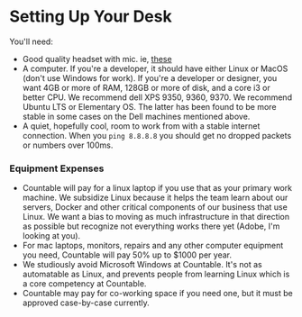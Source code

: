 
# Setting Up Your Desk

You'll need:

  * Good quality headset with mic. ie, [these](https://www.amazon.com/Mpow-Microphone-Cancelling-Lightweight-Headphones/dp/B06XWG12QS/ref=sr_1_2?ie=UTF8&qid=1531614591&sr=8-2&keywords=headset+wired+-wireless#customerReviews)
  * A computer. If you're a developer, it should have either Linux or MacOS (don't use Windows for work). If you're a developer or designer, you want 4GB or more of RAM, 128GB or more of disk, and a core i3 or better CPU. We recommend dell XPS 9350, 9360, 9370. We recommend Ubuntu LTS or Elementary OS. The latter has been found to be more stable in some cases on the Dell machines mentioned above.
  * A quiet, hopefully cool, room to work from with a stable internet connection. When you `ping 8.8.8.8` you should get no dropped packets or numbers over 100ms.

### Equipment Expenses

  * Countable will pay for a linux laptop if you use that as your primary work machine. We subsidize Linux because it helps the team learn about our servers, Docker and other critical components of our business that use Linux. We want a bias to moving as much infrastructure in that direction as possible but recognize not everything works there yet (Adobe, I'm looking at you).
  * For mac laptops, monitors, repairs and any other computer equipment you need, Countable will pay 50% up to $1000 per year.
  * We studiously avoid Microsoft Windows at Countable. It's not as automatable as Linux, and prevents people from learning Linux which is a core competency at Countable.
  * Countable may pay for co-working space if you need one, but it must be approved case-by-case currently.
